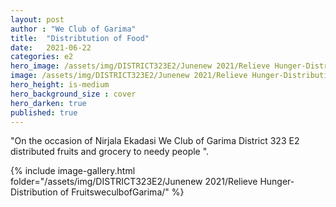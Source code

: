 ```yaml
---
layout: post
author : "We Club of Garima"
title:  "Distribtution of Food"
date:   2021-06-22
categories: e2
hero_image: /assets/img/DISTRICT323E2/Junenew 2021/Relieve Hunger-Distribution of FruitsweculbofGarima/n1 - JAIN CLASSES.jpg
image: /assets/img/DISTRICT323E2/Junenew 2021/Relieve Hunger-Distribution of FruitsweculbofGarima/n2.jpg
hero_height: is-medium
hero_background_size : cover
hero_darken: true
published: true
---
```


"On the occasion of Nirjala Ekadasi We Club of Garima District 323 E2 distributed fruits and grocery to needy people ".

{% include image-gallery.html folder="/assets/img/DISTRICT323E2/Junenew 2021/Relieve Hunger-Distribution of FruitsweculbofGarima/" %}